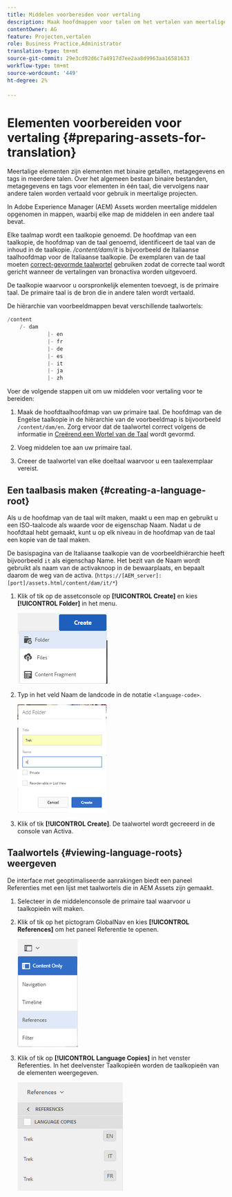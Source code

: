 ```yaml
---
title: Middelen voorbereiden voor vertaling
description: Maak hoofdmappen voor talen om het vertalen van meertalige middelen voor te bereiden.
contentOwner: AG
feature: Projecten,vertalen
role: Business Practice,Administrator
translation-type: tm+mt
source-git-commit: 29e3cd92d6c7a4917d7ee2aa8d9963aa16581633
workflow-type: tm+mt
source-wordcount: '449'
ht-degree: 2%

---
```



# Elementen voorbereiden voor vertaling {#preparing-assets-for-translation}

Meertalige elementen zijn elementen met binaire getallen, metagegevens en tags in meerdere talen. Over het algemeen bestaan binaire bestanden, metagegevens en tags voor elementen in één taal, die vervolgens naar andere talen worden vertaald voor gebruik in meertalige projecten.

In Adobe Experience Manager (AEM) Assets worden meertalige middelen opgenomen in mappen, waarbij elke map de middelen in een andere taal bevat.

Elke taalmap wordt een taalkopie genoemd. De hoofdmap van een taalkopie, de hoofdmap van de taal genoemd, identificeert de taal van de inhoud in de taalkopie. */content/dam/it* is bijvoorbeeld de Italiaanse taalhoofdmap voor de Italiaanse taalkopie. De exemplaren van de taal moeten [correct-gevormde taalwortel](preparing-assets-for-translation.md#creating-a-language-root) gebruiken zodat de correcte taal wordt gericht wanneer de vertalingen van bronactiva worden uitgevoerd.

De taalkopie waarvoor u oorspronkelijk elementen toevoegt, is de primaire taal. De primaire taal is de bron die in andere talen wordt vertaald.

De hiërarchie van voorbeeldmappen bevat verschillende taalwortels:

```java
/content
    /- dam
             |- en
             |- fr
             |- de
             |- es
             |- it
             |- ja
             |- zh
```

Voer de volgende stappen uit om uw middelen voor vertaling voor te bereiden:

1. Maak de hoofdtaalhoofdmap van uw primaire taal. De hoofdmap van de Engelse taalkopie in de hiërarchie van de voorbeeldmap is bijvoorbeeld `/content/dam/en`. Zorg ervoor dat de taalwortel correct volgens de informatie in [Creërend een Wortel van de Taal](preparing-assets-for-translation.md#creating-a-language-root) wordt gevormd.

1. Voeg middelen toe aan uw primaire taal.
1. Creeer de taalwortel van elke doeltaal waarvoor u een taalexemplaar vereist.

## Een taalbasis maken {#creating-a-language-root}

Als u de hoofdmap van de taal wilt maken, maakt u een map en gebruikt u een ISO-taalcode als waarde voor de eigenschap Naam. Nadat u de hoofdtaal hebt gemaakt, kunt u op elk niveau in de hoofdmap van de taal een kopie van de taal maken.

De basispagina van de Italiaanse taalkopie van de voorbeeldhiërarchie heeft bijvoorbeeld `it` als eigenschap Name. Het bezit van de Naam wordt gebruikt als naam van de activaknoop in de bewaarplaats, en bepaalt daarom de weg van de activa. (`https://[AEM_server]:[port]/assets.html/content/dam/it/*`)

1. Klik of tik op de assetconsole op **[!UICONTROL Create]** en kies **[!UICONTROL Folder]** in het menu.

   ![chlimage_1-120](assets/chlimage_1-120.png)

1. Typ in het veld Naam de landcode in de notatie `<language-code>`.

   ![chlimage_1-121](assets/chlimage_1-121.png)

1. Klik of tik **[!UICONTROL Create]**. De taalwortel wordt gecreeerd in de console van Activa.

## Taalwortels {#viewing-language-roots} weergeven

De interface met geoptimaliseerde aanrakingen biedt een paneel Referenties met een lijst met taalwortels die in AEM Assets zijn gemaakt.

1. Selecteer in de middelenconsole de primaire taal waarvoor u taalkopieën wilt maken.
1. Klik of tik op het pictogram GlobalNav en kies **[!UICONTROL References]** om het paneel Referentie te openen.

   ![chlimage_1-122](assets/chlimage_1-122.png)

1. Klik of tik op **[!UICONTROL Language Copies]** in het venster Referenties. In het deelvenster Taalkopieën worden de taalkopieën van de elementen weergegeven.

   ![chlimage_1-123](assets/chlimage_1-123.png)

